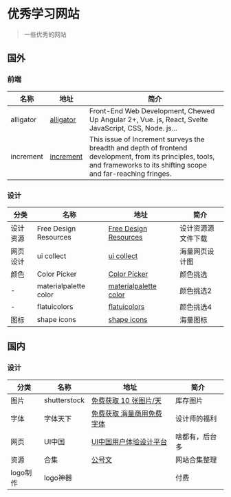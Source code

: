 # 优秀学习网站

> 一些优秀的网站

## 国外

### 前端

| 名称      | 地址                               | 简介                                                                                                 |
|-----------|------------------------------------|------------------------------------------------------------------------------------------------------|
| alligator | [alligator](https://alligator.io/) | Front-End Web Development, Chewed Up Angular 2+, Vue. js, React, Svelte JavaScript, CSS, Node. js... |
increment|[increment](https://increment.com/frontend/)|This issue of Increment surveys the breadth and depth of frontend development, from its principles, tools, and frameworks to its shifting scope and far-reaching fringes.

### 设计

| 分类   | 名称                  | 地址                                                      | 简介            |
|--------|-----------------------|-----------------------------------------------------------|-----------------|
| 设计资源 | Free Design Resources | [Free Design Resources](https://www.invisionapp.com/)     | 设计资源源文件下载 |
| 网页设计 | ui collect            | [ui collect](https://collectui.com/)                      | 海量网页设计图    |
| 颜色   | Color Picker          | [Color Picker](http://www.flatuicolorpicker.com/#)        | 颜色挑选         |
| -      | materialpalette color | [materialpalette color](https://www.materialpalette.com/) | 颜色挑选2        |
| -      | flatuicolors          | [flatuicolors](https://flatuicolors.com/)                 | 颜色挑选4        |
| 图标   | shape icons           | [shape icons](https://shape.so/)                          | 海量图标         |


## 国内

### 设计

| 分类 | 名称         | 地址                                                   | 简介   |
|-----|--------------|--------------------------------------------------------|--------|
| 图片 | shutterstock | [免费获取 10 张图片/天](https://www.shutterstock.com/zh/) | 库存图片 |
| 字体 | 字体天下 | [免费获取 海量商用免费字体](http://www.fonts.net.cn/) | 设计师的福利 |
| 网页 | UI中国| [UI中国用户体验设计平台](https://www.ui.cn/) | 啥都有，后台多 |
|资源 | 合集| [公号文](https://mp.weixin.qq.com/s/JTYkzY6RjgSEySEOSn-1FQ) | 网站合集整理
|logo制作|logo神器|[](https://www.logosc.cn/)|付费
